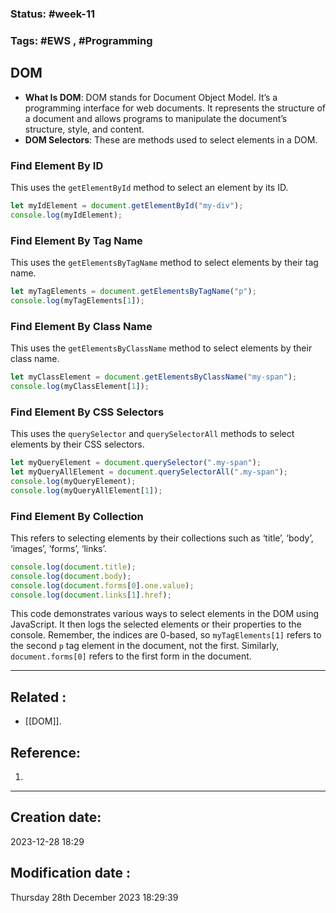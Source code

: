 
### Status: #week-11

### Tags: #EWS  , #Programming 


## DOM

- **What Is DOM**: DOM stands for Document Object Model. It’s a programming interface for web documents. It represents the structure of a document and allows programs to manipulate the document’s structure, style, and content.
- **DOM Selectors**: These are methods used to select elements in a DOM.

### Find Element By ID

This uses the `getElementById` method to select an element by its ID.

```javascript
let myIdElement = document.getElementById("my-div");
console.log(myIdElement);
```

### Find Element By Tag Name

This uses the `getElementsByTagName` method to select elements by their tag name.

```javascript
let myTagElements = document.getElementsByTagName("p");
console.log(myTagElements[1]);
```

### Find Element By Class Name

This uses the `getElementsByClassName` method to select elements by their class name.

```javascript
let myClassElement = document.getElementsByClassName("my-span");
console.log(myClassElement[1]);
```

### Find Element By CSS Selectors

This uses the `querySelector` and `querySelectorAll` methods to select elements by their CSS selectors.

```javascript
let myQueryElement = document.querySelector(".my-span");
let myQueryAllElement = document.querySelectorAll(".my-span");
console.log(myQueryElement);
console.log(myQueryAllElement[1]);
```

### Find Element By Collection

This refers to selecting elements by their collections such as ‘title’, ‘body’, ‘images’, ‘forms’, ‘links’.

```javascript
console.log(document.title);
console.log(document.body);
console.log(document.forms[0].one.value);
console.log(document.links[1].href);
```

This code demonstrates various ways to select elements in the DOM using JavaScript. It then logs the selected elements or their properties to the console. Remember, the indices are 0-based, so `myTagElements[1]` refers to the second `p` tag element in the document, not the first. Similarly, `document.forms[0]` refers to the first form in the document.

______________________________________________________________________


## Related : 

- [[DOM]].

## Reference: 

1.  


---

  ## Creation date: 
  
  2023-12-28 18:29 
  
  
   ## Modification date :
   
   Thursday 28th December 2023 18:29:39